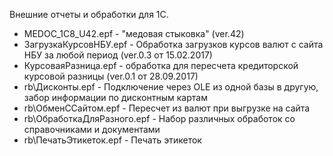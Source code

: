 Внешние отчеты и обработки для 1С.
- MEDOC_1С8_U42.epf - "медовая стыковка" (ver.42)
- ЗагрузкаКурсовНБУ.epf - Обработка загрузков курсов валют с сайта НБУ за любой период (ver.0.3 от 15.02.2017)
- КурсоваяРазница.epf - обработка для пересчета кредиторской курсовой разницы (ver.0.1 от 28.09.2017)
- rb\Дисконты.epf - Подключение через OLE из одной базы в другую, забор информации по дисконтным картам
- rb\ОбменССайтом.epf - Пересчет из валют при выгрузке на сайта
- rb\ОбработкаДляРазного.epf - Набор различных обработок со справочниками и документами
- rb\ПечатьЭтикеток.epf - Печать этикеток